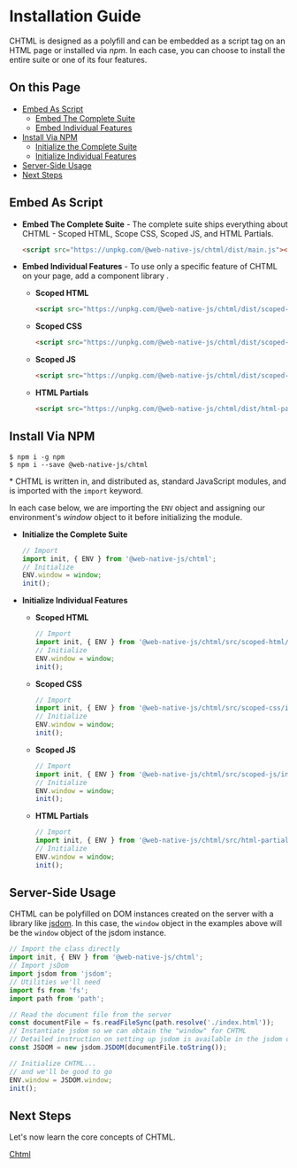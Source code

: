 # Installation Guide

CHTML is designed as a polyfill and can be embedded as a script tag on an HTML page or installed via *npm*. In each case, you can choose to install the entire suite or one of its four features.

## On this Page

+ [Embed As Script](#embed-as-script)
  + [Embed The Complete Suite](#embed-the-complete-suite)
  + [Embed Individual Features](#embed-individual-features)
+ [Install Via NPM](#install-via-npm)
  + [Initialize the Complete Suite](#initialize-the-complete-suite)
  + [Initialize Individual Features](#initialize-individual-features)
+ [Server-Side Usage](#server-side-usage)
+ [Next Steps](#next-steps)

## Embed As Script 

+ **Embed The Complete Suite** - The complete suite ships everything about CHTML - Scoped HTML, Scope CSS, Scoped JS, and HTML Partials.

  ```html
  <script src="https://unpkg.com/@web-native-js/chtml/dist/main.js"></script>
  ```

+ **Embed Individual Features** - To use only a specific feature of CHTML on your page, add a component library .

  + **Scoped HTML**

    ```html
    <script src="https://unpkg.com/@web-native-js/chtml/dist/scoped-html.js"></script>
    ```

  + **Scoped CSS**

    ```html
    <script src="https://unpkg.com/@web-native-js/chtml/dist/scoped-css.js"></script>
    ```

  + **Scoped JS**

    ```html
    <script src="https://unpkg.com/@web-native-js/chtml/dist/scoped-js.js"></script>
    ```

  + **HTML Partials**

    ```html
    <script src="https://unpkg.com/@web-native-js/chtml/dist/html-partials.js"></script>
    ```

## Install Via NPM

```text
$ npm i -g npm
$ npm i --save @web-native-js/chtml
```

\* CHTML is written in, and distributed as, standard JavaScript modules, and is imported with the `import` keyword.

In each case below, we are importing the `ENV` object and assigning our environment's *window* object to it before initializing the module.

+ **Initialize the Complete Suite**

  ```js
  // Import
  import init, { ENV } from '@web-native-js/chtml';
  // Initialize
  ENV.window = window;
  init();
  ```

+ **Initialize Individual Features**

  + **Scoped HTML**
    
    ```js
    // Import
    import init, { ENV } from '@web-native-js/chtml/src/scoped-html/index.js';
    // Initialize
    ENV.window = window;
    init();
    ```

  + **Scoped CSS**
    
    ```js
    // Import
    import init, { ENV } from '@web-native-js/chtml/src/scoped-css/index.js';
    // Initialize
    ENV.window = window;
    init();
    ```

  + **Scoped JS**
    
    ```js
    // Import
    import init, { ENV } from '@web-native-js/chtml/src/scoped-js/index.js';
    // Initialize
    ENV.window = window;
    init();
    ```

  + **HTML Partials**
    
    ```js
    // Import
    import init, { ENV } from '@web-native-js/chtml/src/html-partials/index.js';
    // Initialize
    ENV.window = window;
    init();
    ```

## Server-Side Usage

CHTML can be polyfilled on DOM instances created on the server with a library like [jsdom](https://github.com/jsdom/jsdom). In this case, the `window` object in the examples above will be the `window` object of the jsdom instance.


```js
// Import the class directly
import init, { ENV } from '@web-native-js/chtml';
// Import jsDom
import jsdom from 'jsdom';
// Utilities we'll need
import fs from 'fs';
import path from 'path';

// Read the document file from the server
const documentFile = fs.readFileSync(path.resolve('./index.html'));
// Instantiate jsdom so we can obtain the "window" for CHTML
// Detailed instruction on setting up jsdom is available in the jsdom docs
const JSDOM = new jsdom.JSDOM(documentFile.toString());

// Initialize CHTML...
// and we'll be good to go
ENV.window = JSDOM.window;
init();
```

## Next Steps

Let's now learn the core concepts of CHTML.

[Chtml](/chtml/)



